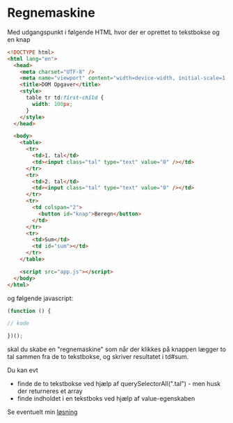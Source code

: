 # Regnemaskine

Med udgangspunkt i følgende HTML hvor der er oprettet to tekstbokse og en knap

```html
<!DOCTYPE html>
<html lang="en">
  <head>
    <meta charset="UTF-8" />
    <meta name="viewport" content="width=device-width, initial-scale=1.0" />
    <title>DOM Opgaver</title>
    <style>
      table tr td:first-child {
        width: 100px;
      }
    </style>
  </head>

  <body>
    <table>
      <tr>
        <td>1. tal</td>
        <td><input class="tal" type="text" value="0" /></td>
      </tr>
      <tr>
        <td>2. tal</td>
        <td><input class="tal" type="text" value="0" /></td>
      </tr>
      <tr>
        <td colspan="2">
          <button id="knap">Beregn</button>
        </td>
      </tr>
      <tr>
        <td>Sum</td>
        <td id="sum"></td>
      </tr>
    </table>

    <script src="app.js"></script>
  </body>
</html>
```

og følgende javascript:

```js
(function () {

// kode

})();

```

skal du skabe en "regnemaskine" som når der klikkes på knappen lægger to tal sammen fra de to tekstbokse, og skriver resultatet i td#sum.

Du kan evt

- finde de to tekstbokse ved hjælp af querySelectorAll(".tal") - men husk der returneres et array
- finde indholdet i en tekstboks ved hjælp af value-egenskaben

Se eventuelt min [løsning](../app.js)